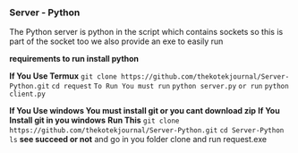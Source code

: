 ### Server - Python


The Python server is python in the script which contains sockets so this is part of the socket too
we also provide an exe to easily run

**requirements to run install python**

**If You Use Termux**
`git clone https://github.com/thekotekjournal/Server-Python.git`
`cd request`
`To Run You must run`
`python server.py`
`or run`
`python client.py`

**If You Use windows You must install git or you cant download zip**
**If You Install git in you windows**
**Run This**
`git clone https://github.com/thekotekjournal/Server-Python.git`
`cd Server-Python`
`ls`
**see succeed or not**
and go in you folder clone and run request.exe

